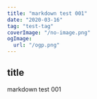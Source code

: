 ```yaml
---
title: "markdown test 001"
date: "2020-03-16"
tag: "test-tag"
coverImage: "/no-image.png"
ogImage:
  url: "/ogp.png"
---
```


## title

markdown test 001
